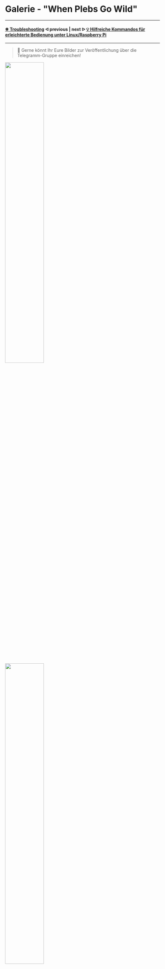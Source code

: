 # Galerie - "When Plebs Go Wild"

---

#### [❄ Troubleshooting](/troubleshooting.md)  ᐊ  previous | next  ᐅ  [💡 Hilfreiche Kommandos für erleichterte Bedienung unter Linux/Raspberry Pi](LinuxCommands.md)

---

> :memo: Gerne könnt Ihr Eure Bilder zur Veröffentlichung über die Telegramm-Gruppe einreichen!

<img src=".assets/Galerie_001.jpg" alt="" width="50%" />

<!--<img src=".assets/Galerie_002.jpg" alt="" width="70%" />-->

<img src=".assets/Galerie_003.jpg" alt="" width="50%" />

<img src=".assets/Galerie_004.jpg" alt="" width="70%" />

<img src=".assets/Galerie_006.jpg" alt="" width="70%" />

<img src=".assets/Galerie_007.jpg" alt="" width="70%" />

<img src=".assets/Galerie_008.jpg" alt="" width="70%" />

<img src=".assets/Galerie_009.jpg" alt="" width="70%" />

<img src=".assets/Galerie_010.jpg" alt="" width="70%" />

<img src=".assets/Galerie_011.jpg" alt="" width="70%" />

<img src=".assets/Galerie_012.jpg" alt="" width="70%" />

<img src=".assets/Galerie_013.jpg" alt="" width="70%" />

<img src=".assets/Galerie_013_1.jpg" alt="" width="70%" />

<img src=".assets/Galerie_013_-_2.jpg" alt="" width="70%" />

<img src=".assets/Galerie_014.jpg" alt="" width="70%" />

<img src=".assets/Galerie_015.jpg" alt="" width="70%" />

---

#### [❄ Troubleshooting](/troubleshooting.md)  ᐊ  previous | next  ᐅ  [💡 Hilfreiche Kommandos für erleichterte Bedienung unter Linux/Raspberry Pi](LinuxCommands.md)
